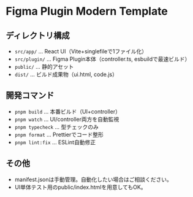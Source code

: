 # Figma Plugin Modern Template

## ディレクトリ構成

- `src/app/` ... React UI（Vite+singlefileで1ファイル化）
- `src/plugin/` ... Figma Plugin本体（controller.ts, esbuildで最速ビルド）
- `public/` ... 静的アセット
- `dist/` ... ビルド成果物（ui.html, code.js）

## 開発コマンド

- `pnpm build` ... 本番ビルド（UI+controller）
- `pnpm watch` ... UI/controller両方を自動監視
- `pnpm typecheck` ... 型チェックのみ
- `pnpm format` ... Prettierでコード整形
- `pnpm lint:fix` ... ESLint自動修正

## その他

- manifest.jsonは手動管理。自動化したい場合はご相談ください。
- UI単体テスト用のpublic/index.htmlを用意してもOK。
